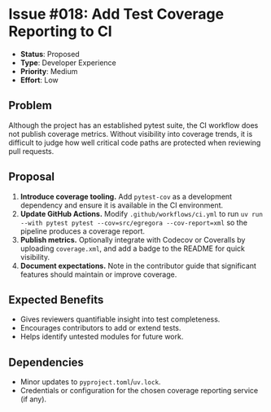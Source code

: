 # Issue #018: Add Test Coverage Reporting to CI

- **Status**: Proposed
- **Type**: Developer Experience
- **Priority**: Medium
- **Effort**: Low

## Problem

Although the project has an established pytest suite, the CI workflow does not publish coverage metrics. Without visibility into coverage trends, it is difficult to judge how well critical code paths are protected when reviewing pull requests.

## Proposal

1. **Introduce coverage tooling.** Add `pytest-cov` as a development dependency and ensure it is available in the CI environment.
2. **Update GitHub Actions.** Modify `.github/workflows/ci.yml` to run `uv run --with pytest pytest --cov=src/egregora --cov-report=xml` so the pipeline produces a coverage report.
3. **Publish metrics.** Optionally integrate with Codecov or Coveralls by uploading `coverage.xml`, and add a badge to the README for quick visibility.
4. **Document expectations.** Note in the contributor guide that significant features should maintain or improve coverage.

## Expected Benefits

- Gives reviewers quantifiable insight into test completeness.
- Encourages contributors to add or extend tests.
- Helps identify untested modules for future work.

## Dependencies

- Minor updates to `pyproject.toml`/`uv.lock`.
- Credentials or configuration for the chosen coverage reporting service (if any).
